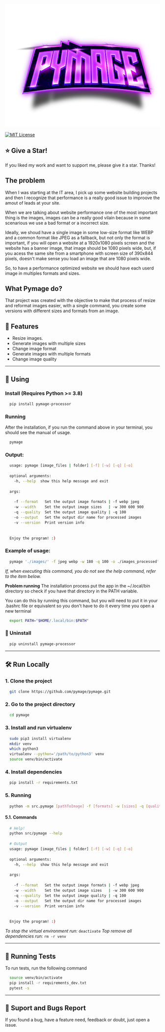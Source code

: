 <p align="center">
  <img src="https://raw.githubusercontent.com/pymage/pymage/main/docs/img/pymage.png" height="400" />
</p>

[![MIT License](https://img.shields.io/badge/License-MIT-green.svg)](https://choosealicense.com/licenses/mit/)

## ⭐ Give a Star! 
If you liked my work and want to support me, please give it a star. Thanks!

## The problem 
When I was starting at the IT area, I pick up some website building projects and then I recognize that performance is a really good issue to improove the amout of leads at your site.

When we are talking about website performance one of the most important thing is the images, images can be a really good vilain because in some scenarious we use a bad format or a incorrect size.

Ideally, we shoud have a single image in some low-size format like WEBP and a common format like JPEG as a fallback, but not only the format is important, if you will open a website at a 1920x1080 pixels screen and the website has a banner image, that image should be 1080 pixels wide, but, if you acess the same site from a smartphone with screen size of 390x844 pixels, doesn't make sense you load an image that are 1080 pixels wide.

So, to have a performance optimized website we should have each userd image in multiples formats and sizes.

## What Pymage do?
That project was created with the objective to make that process of resize and reformat images easier, with a single command, you create some versions with different sizes and formats from an image. 

## 🧩 Features
- Resize images.
- Generate images with multiple sizes
- Change image format
- Generate images with multiple formats
- Change image quality

----

## 📕 Using 

### Install (Requires Python >= 3.8)
```bash
  pip install pymage-processor
```

### Running

After the installation, if you run the command above in your terminal, you should see the manual of usage.
```bash
  pymage
```

### Output:
```bash
  usage: pymage [image_files | folder] [-f] [-w] [-q] [-o]

  optional arguments:
    -h, --help  show this help message and exit

  args:
    
    -f --format   Set the output image formats | -f webp jpeg
    -w --width    Set the output image sizes   | -w 300 600 900
    -q --quality  Set the output image quality | -q 100
    -o --output   Set the output dir name for processed images
    -v --version  Print version info
            

  Enjoy the program! :)
```

### Example of usage:
```bash
  pymage './images/' -f jpeg webp -w 180 -q 100 -o ./images_processed'
```

*If, when executing this command, you do not see the help command, refer to the item below.*

**Problem running**
The installation process put the app in the ~/.local/bin directory so check if you have that directory in the PATH variable.

You can do this by running this command, but you will need to put it in your .bashrc file or equivalent so you don't have to do it every time you open a new terminal
```bash
  export PATH="$HOME/.local/bin:$PATH"
```

### 🧹 Uninstall
```bash
  pip uninstall pymage-processor
```

----

## 🛠️ Run Locally

### 1. Clone the project
```bash
  git clone https://github.com/pymage/pymage.git
```

### 2. Go to the project directory
```bash
  cd pymage
```

### 3. Install and run virtualenv
```bash
  sudo pip3 install virtualenv
  mkdir venv
  which python3
  virtualenv --python='/path/to/python3' venv
  source venv/bin/activate
```

### 4. Install dependencies
```bash
  pip install -r requirements.txt
```

### 5. Running
```bash
  python -m src.pymage [pathToImage] -f [formats] -w [sizes] -q [quality]
```

#### 5.1. Commands
```bash
  # Help!
  python src/pymage --help

  # Output
  usage: pymage [image_files | folder] [-f] [-w] [-q] [-o]

  optional arguments:
    -h, --help  show this help message and exit

  args:
    
    -f --format   Set the output image formats | -f webp jpeg
    -w --width    Set the output image sizes   | -w 300 600 900
    -q --quality  Set the output image quality | -q 100
    -o --output   Set the output dir name for processed images
    -v --version  Print version info
            

  Enjoy the program! :)
```

*To stop the virtual environment run:* `deactivate`
*Top remove all dependencies run:* `rm -r venv`

---

## 🧪 Running Tests

To run tests, run the following command

```bash
  source venv/bin/activate
  pip install -r requirements_dev.txt
  pytest -s
```

---

## 🚨 Suport and Bugs Report 
If you found a bug, have a feature need, feedback or doubt, just open a issue.
